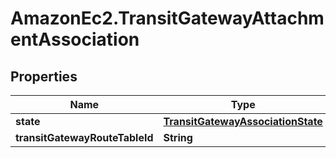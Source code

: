 # AmazonEc2.TransitGatewayAttachmentAssociation

## Properties

Name | Type | Description | Notes
------------ | ------------- | ------------- | -------------
**state** | [**TransitGatewayAssociationState**](TransitGatewayAssociationState.md) |  | [optional] 
**transitGatewayRouteTableId** | **String** |  | [optional] 


